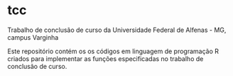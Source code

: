 # tcc
Trabalho de conclusão de curso da Universidade Federal de Alfenas - MG, campus Varginha

Este repositório contém os os códigos em linguagem de programação R criados para implementar as funções especificadas no trabalho de conclusão de curso.
